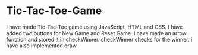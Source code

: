 # Tic-Tac-Toe-Game
I have made Tic-Tac-Toe game using JavaScript, HTML and CSS.
I have added two buttons for New Game and Reset Game.
I have made an arrow function and stored it in checkWinner. checkWinner checks for the winner. i have also implemented draw.
